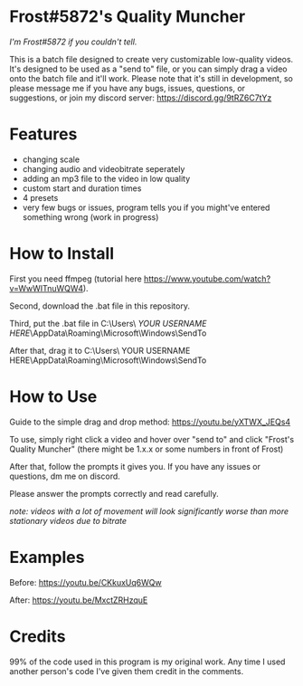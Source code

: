 # Frost#5872's Quality Muncher
*I'm Frost#5872 if you couldn't tell.*

This is a batch file designed to create very customizable low-quality videos. It's designed to be used as a "send to" file, or you can simply drag a video onto the batch file and it'll work. Please note that it's still in development, so please message me if you have any bugs, issues, questions, or suggestions, or join my discord server: https://discord.gg/9tRZ6C7tYz

# Features
 - changing scale
 - changing audio and videobitrate seperately
 - adding an mp3 file to the video in low quality
 - custom start and duration times
 - 4 presets
 - very few bugs or issues, program tells you if you might've entered something wrong (work in progress)
# How to Install
First you need ffmpeg (tutorial here https://www.youtube.com/watch?v=WwWITnuWQW4).

Second, download the .bat file in this repository.

Third, put the .bat file in C:\Users\ *YOUR USERNAME HERE*\AppData\Roaming\Microsoft\Windows\SendTo

After that, drag it to C:\Users\ YOUR USERNAME HERE\AppData\Roaming\Microsoft\Windows\SendTo
# How to Use
Guide to the simple drag and drop method: https://youtu.be/yXTWX_JEQs4

To use, simply right click a video and hover over "send to" and click "Frost's Quality Muncher" (there might be 1.x.x or some numbers in front of Frost)

After that, follow the prompts it gives you. If you have any issues or questions, dm me on discord.

Please answer the prompts correctly and read carefully.

*note: videos with a lot of movement will look significantly worse than more stationary videos due to bitrate*

# Examples

Before: https://youtu.be/CKkuxUq6WQw

After: https://youtu.be/MxctZRHzquE
# Credits
99% of the code used in this program is my original work. Any time I used another person's code I've given them credit in the comments.
